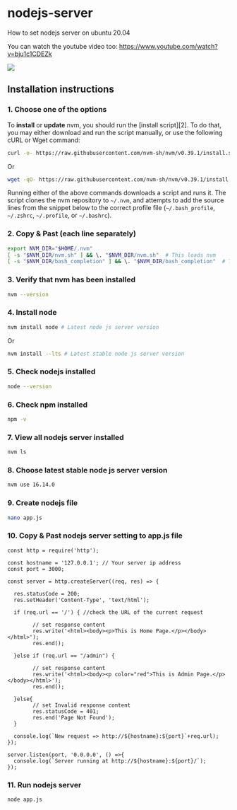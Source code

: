 # nodejs-server

How to set nodejs server on ubuntu 20.04

You can watch the youtube video too:
https://www.youtube.com/watch?v=bju1c1CDEZk

<a href="https://www.buymeacoffee.com/scaleupsaas"><img src="https://img.buymeacoffee.com/button-api/?text=Buy me a coffee&emoji=&slug=scaleupsaas&button_colour=BD5FFF&font_colour=ffffff&font_family=Cookie&outline_colour=000000&coffee_colour=FFDD00" /></a>


## Installation instructions

### 1. Choose one of the options
To **install** or **update** nvm, you should run the [install script][2]. To do that, you may either download and run the script manually, or use the following cURL or Wget command:
```sh
curl -o- https://raw.githubusercontent.com/nvm-sh/nvm/v0.39.1/install.sh | bash
```
Or
```sh
wget -qO- https://raw.githubusercontent.com/nvm-sh/nvm/v0.39.1/install.sh | bash
```

Running either of the above commands downloads a script and runs it. The script clones the nvm repository to `~/.nvm`, and attempts to add the source lines from the snippet below to the correct profile file (`~/.bash_profile`, `~/.zshrc`, `~/.profile`, or `~/.bashrc`).

### 2. Copy & Past (each line separately)
<a id="profile_snippet"></a>
```sh
export NVM_DIR="$HOME/.nvm"
[ -s "$NVM_DIR/nvm.sh" ] && \. "$NVM_DIR/nvm.sh"  # This loads nvm
[ -s "$NVM_DIR/bash_completion" ] && \. "$NVM_DIR/bash_completion"  # This loads nvm bash_completion
```

### 3. Verify that nvm has been installed

```sh
nvm --version
```

### 4. Install node
```sh
nvm install node # Latest node js server version
```
Or
```sh
nvm install --lts # Latest stable node js server version
```

### 5. Check nodejs installed
```sh
node --version
```

### 6. Check npm installed
```sh
npm -v
```

### 7. View all nodejs server installed
```sh
nvm ls
```

### 8. Choose latest stable node js server version
```sh
nvm use 16.14.0
```

### 9. Create nodejs file
```sh
nano app.js
```

### 10. Copy & Past nodejs server setting to app.js file
```
const http = require('http');

const hostname = '127.0.0.1'; // Your server ip address
const port = 3000;

const server = http.createServer((req, res) => {

  res.statusCode = 200;
  res.setHeader('Content-Type', 'text/html');
  
  if (req.url == '/') { //check the URL of the current request
        
        // set response content    
        res.write('<html><body><p>This is Home Page.</p></body></html>');
        res.end();

  }else if (req.url == "/admin") {

        // set response content
        res.write('<html><body><p color="red">This is Admin Page.</p></body></html>');
        res.end();

  }else{
        // set Invalid response content
        res.statusCode = 401;
        res.end('Page Not Found');
  }

  console.log(`New request => http://${hostname}:${port}`+req.url);
});

server.listen(port, '0.0.0.0', () =>{
  console.log(`Server running at http://${hostname}:${port}/`);
});

```

### 11. Run nodejs server
```sh
node app.js
```






